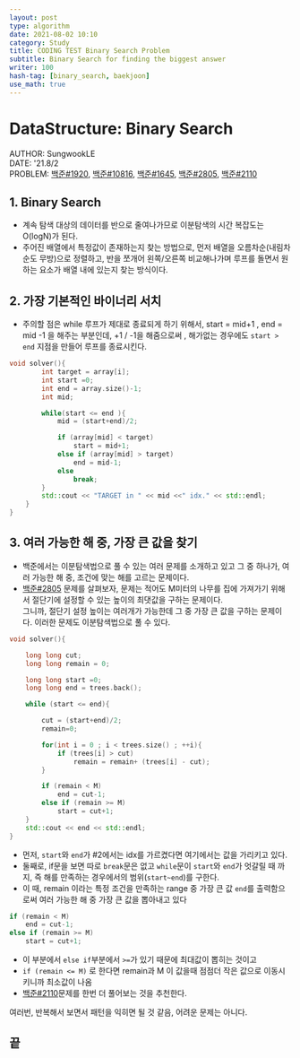 ```yaml
---
layout: post
type: algorithm
date: 2021-08-02 10:10
category: Study
title: CODING TEST Binary Search Problem
subtitle: Binary Search for finding the biggest answer
writer: 100
hash-tag: [binary_search, baekjoon]
use_math: true
---
```



# DataStructure: Binary Search
AUTHOR: SungwookLE   
DATE: '21.8/2  
PROBLEM: [백준#1920](https://www.acmicpc.net/problem/1920), [백준#10816](https://www.acmicpc.net/problem/10816), [백준#1645](https://www.acmicpc.net/problem/1645), [백준#2805](https://www.acmicpc.net/problem/2805), [백준#2110](https://www.acmicpc.net/problem/2110)   

## 1. Binary Search 
- 계속 탐색 대상의 데이터를 반으로 줄여나가므로 이분탐색의 시간 복잡도는 O(logN)가 된다.  
- 주어진 배열에서 특정값이 존재하는지 찾는 방법으로, 먼저 배열을 오름차순(내림차순도 무방)으로 정렬하고, 반을 쪼개어 왼쪽/오른쪽 비교해나가며 루프를 돌면서 원하는 요소가 배열 내에 있는지 찾는 방식이다.   

## 2. 가장 기본적인 바이너리 서치
- 주의할 점은 while 루프가 제대로 종료되게 하기 위해서, start = mid+1 , end = mid -1 을 해주는 부분인데, +1 / -1을 해줌으로써 , 해가없는 경우에도 `start > end`  지점을 만들어 루프를 종료시킨다.  
```c++
void solver(){
        int target = array[i];
        int start =0;
        int end = array.size()-1;
        int mid;

        while(start <= end ){
            mid = (start+end)/2;

            if (array[mid] < target)
                start = mid+1;
            else if (array[mid] > target)
                end = mid-1;
            else
                break;
        }
        std::cout << "TARGET in " << mid <<" idx." << std::endl;         
    }
}  
```

## 3. 여러 가능한 해 중, 가장 큰 값을 찾기
- 백준에서는 이분탐색법으로 풀 수 있는 여러 문제를 소개하고 있고 그 중 하나가, 여러 가능한 해 중, 조건에 맞는 해를 고르는 문제이다.
- [백준#2805](https://www.acmicpc.net/problem/2805) 문제를 살펴보자, 문제는 적어도 M미터의 나무를 집에 가져가기 위해서 절단기에 설정할 수 있는 높이의 최댓값을 구하는 문제이다.  
그니까, 절단기 설정 높이는 여러개가 가능한데 그 중 가장 큰 값을 구하는 문제이다. 이러한 문제도 이분탐색법으로 풀 수 있다.    

```c++
void solver(){

    long long cut;
    long long remain = 0;

    long long start =0;
    long long end = trees.back();

    while (start <= end){

        cut = (start+end)/2;
        remain=0;

        for(int i = 0 ; i < trees.size() ; ++i){
            if (trees[i] > cut)
                remain = remain+ (trees[i] - cut);
        }    

        if (remain < M)
            end = cut-1;
        else if (remain >= M)
            start = cut+1;
    }
    std::cout << end << std::endl;
}
```
- 먼저, `start`와 `end`가 #2에서는 idx를 가르켰다면 여기에서는 값을 가리키고 있다.
- 둘째로, if문을 보면 따로 `break`문은 없고 `while`문이 `start`와 `end`가 엇갈릴 때 까지, 즉 해를 만족하는 경우에서의 범위(`start~end`)를 구한다.   
- 이 때, remain 이라는 특정 조건을 만족하는 range 중 가장 큰 값 `end`를 출력함으로써 여러 가능한 해 중 가장 큰 값을 뽑아내고 있다
```c++
if (remain < M)
    end = cut-1;
else if (remain >= M)
    start = cut+1;
```
- 이 부분에서 `else if`부분에서 `>=`가 있기 때문에 최대값이 뽑히는 것이고
- `if (remain <= M)` 로 한다면 remain과 M 이 값을때 점점더 작은 값으로 이동시키니까 최소값이 나옴
- [백준#2110](https://www.acmicpc.net/problem/2110)문제를 한번 더 풀어보는 것을 추천한다.  

  
여러번, 반복해서 보면서 패턴을 익히면 될 것 같음, 어려운 문제는 아니다.  

## 끝  



